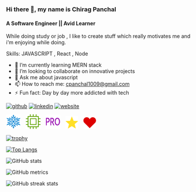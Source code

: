 ### Hi there 👋, my name is Chirag Panchal
#### A Software Engineer || Avid Learner
While doing study or job , I like to create stuff which really motivates me and i'm enjoying while doing.

Skills: JAVASCRIPT , React , Node

- 🌱 I’m currently learning MERN stack
- 👯 I’m looking to collaborate on innovative projects 
- 💬 Ask me about javascript 
- 📫 How to reach me: cpanchal1009@gmail.com 
- ⚡ Fun fact: Day by day more addicted with tech 


[<img src='https://cdn.jsdelivr.net/npm/simple-icons@3.0.1/icons/github.svg' alt='github' height='40'>](https://github.com/chiragpanchall)  [<img src='https://cdn.jsdelivr.net/npm/simple-icons@3.0.1/icons/linkedin.svg' alt='linkedin' height='40'>](https://www.linkedin.com/in/cpanchal1009/)  [<img src='https://cdn.jsdelivr.net/npm/simple-icons@3.0.1/icons/icloud.svg' alt='website' height='40'>](http://chiragpanchall.github.io/)  

<a href='https://archiveprogram.github.com/'><img src='https://raw.githubusercontent.com/acervenky/animated-github-badges/master/assets/acbadge.gif' width='40' height='40'></a> <a href='https://docs.github.com/en/developers'><img src='https://raw.githubusercontent.com/acervenky/animated-github-badges/master/assets/devbadge.gif' width='40' height='40'></a> <a href='https://github.com/pricing'><img src='https://raw.githubusercontent.com/acervenky/animated-github-badges/master/assets/pro.gif' width='40' height='40'></a> <a href='https://stars.github.com/'><img src='https://raw.githubusercontent.com/acervenky/animated-github-badges/master/assets/starbadge.gif' width='35' height='35'></a> <a href='https://docs.github.com/en/github/supporting-the-open-source-community-with-github-sponsors'><img src='https://raw.githubusercontent.com/acervenky/animated-github-badges/master/assets/sponsorbadge.gif' width='35' height='35'></a> 

[![trophy](https://github-profile-trophy.vercel.app/?username=chiragpanchall)](https://github.com/ryo-ma/github-profile-trophy)

[![Top Langs](https://github-readme-stats.vercel.app/api/top-langs/?username=chiragpanchall)](https://github.com/anuraghazra/github-readme-stats)

![GitHub stats](https://github-readme-stats.vercel.app/api?username=chiragpanchall&show_icons=true&count_private=true)  

![GitHub metrics](https://metrics.lecoq.io/chiragpanchall)  

![GitHub streak stats](https://streak-stats.demolab.com/?user=chiragpanchall)  

